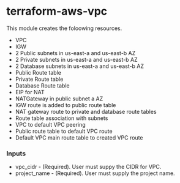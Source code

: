 # terraform-aws-vpc

This module creates the foloowing resources.
* VPC
* IGW
* 2 Public subnets in us-east-a and us-east-b AZ
* 2 Private subnets in us-east-a and us-east-b AZ
* 2 Database subnets in us-east-a and us-east-b AZ
*  Public Route table
*  Private Route table
*  Database Route table
*  EIP for NAT
* NATGateway in public subnet a AZ
* IGW route is added to public route table
* NAT gateway route to private and database route tables
* Route table association with subnets
* VPC to default VPC peering
* Public route table to default VPC route 
* Default VPC main route table to created VPC route

### Inputs
* vpc_cidr - (Required). User must suppy the CIDR for VPC.
* project_name - (Required). User must supply the project name.